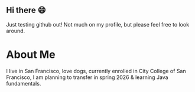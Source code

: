 ## Hi there 😄

Just testing github out! Not much on my profile, but please feel free to look around.
<!--
**Josue-Crz/Josue-Crz** is a ✨ _special_ ✨ repository because its `README.md` (this file) appears on your GitHub profile.

Here are some ideas to get you started:

- 🔭 I’m currently working on ...
- 🌱 I’m currently learning ...
- 👯 I’m looking to collaborate on ...
- 🤔 I’m looking for help with ...
- 💬 Ask me about ...
- 📫 How to reach me: ...
- 😄 Pronouns: ...
- ⚡ Fun fact: ...
-->
<h1>About Me</h1>
I live in San Francisco, love dogs, currently enrolled in City College of San Francisco, I am planning to transfer in spring 2026 & learning Java fundamentals. 
